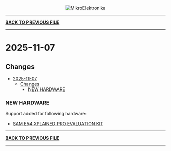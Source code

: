 <p align="center">
  <img src="http://www.mikroe.com/img/designs/beta/logo_small.png?raw=true" alt="MikroElektronika"/>
</p>

---

**[BACK TO PREVIOUS FILE](../changelog.md)**

---

# 2025-11-07

## Changes

- [2025-11-07](#2025-11-07)
  - [Changes](#changes)
    - [NEW HARDWARE](#new-hardware)

### NEW HARDWARE

Support added for following hardware:

+ [SAM E54 XPLAINED PRO EVALUATION KIT](https://mplab-discover.microchip.com/v2/item/com.microchip.portal.evalboard/com.microchip.subcategories.modules-and-peripherals.communication.can.Others/mcu32.atsame54-xpro/1.0.0?view=about)

---

**[BACK TO PREVIOUS FILE](../changelog.md)**

---
